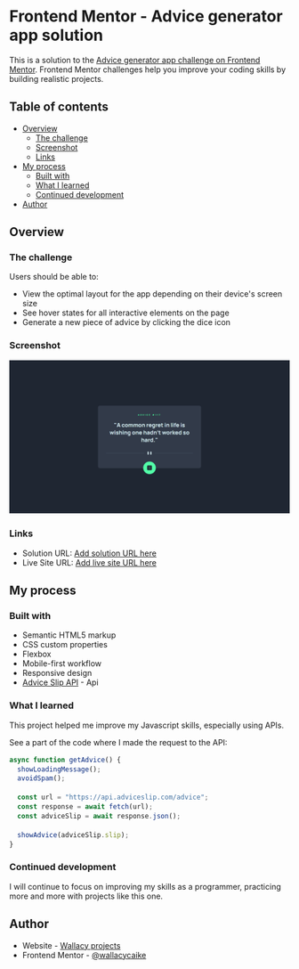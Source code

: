 # Frontend Mentor - Advice generator app solution

This is a solution to the [Advice generator app challenge on Frontend Mentor](https://www.frontendmentor.io/challenges/advice-generator-app-QdUG-13db). Frontend Mentor challenges help you improve your coding skills by building realistic projects.

## Table of contents

- [Overview](#overview)
  - [The challenge](#the-challenge)
  - [Screenshot](#screenshot)
  - [Links](#links)
- [My process](#my-process)
  - [Built with](#built-with)
  - [What I learned](#what-i-learned)
  - [Continued development](#continued-development)
- [Author](#author)

## Overview

### The challenge

Users should be able to:

- View the optimal layout for the app depending on their device's screen size
- See hover states for all interactive elements on the page
- Generate a new piece of advice by clicking the dice icon

### Screenshot

![](./screenshot.png)

### Links

- Solution URL: [Add solution URL here](https://your-solution-url.com)
- Live Site URL: [Add live site URL here](https://your-live-site-url.com)

## My process

### Built with

- Semantic HTML5 markup
- CSS custom properties
- Flexbox
- Mobile-first workflow
- Responsive design
- [Advice Slip API](https://api.adviceslip.com) - Api

### What I learned

This project helped me improve my Javascript skills, especially using APIs.

See a part of the code where I made the request to the API:

```js
async function getAdvice() {
  showLoadingMessage();
  avoidSpam();

  const url = "https://api.adviceslip.com/advice";
  const response = await fetch(url);
  const adviceSlip = await response.json();

  showAdvice(adviceSlip.slip);
}
```

### Continued development

I will continue to focus on improving my skills as a programmer, practicing more and more with projects like this one.

## Author

- Website - [Wallacy projects](https://github.com/wallacycaike?tab=repositories)
- Frontend Mentor - [@wallacycaike](https://www.frontendmentor.io/profile/wallacycaike)

